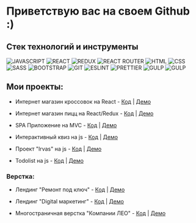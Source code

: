 # Приветствую вас на своем Github :)
## Стек технологий и инструменты 

![JAVASCRIPT](https://img.shields.io/badge/-JAVASCRIPT-090909?style=for-the-badge&logo=javascript)
![REACT](https://img.shields.io/badge/-REACT-090909?style=for-the-badge&logo=react)
![REDUX](https://img.shields.io/badge/-REDUX-090909?style=for-the-badge&logo=redux)
![REACT ROUTER](https://img.shields.io/badge/-react--router-090909?style=for-the-badge&logo=react-router)
![HTML](https://img.shields.io/badge/-HTML5-090909?style=for-the-badge&logo=html5)
![CSS](https://img.shields.io/badge/-CSS-090909?style=for-the-badge&logo=css3)
![SASS](https://img.shields.io/badge/-SASS-090909?style=for-the-badge&logo=sass)
![BOOTSTRAP](https://img.shields.io/badge/-BOOTSTRAP-090909?style=for-the-badge&logo=bootstrap)
![GIT](https://img.shields.io/badge/-GIT-090909?style=for-the-badge&logo=git)
![ESLINT](https://img.shields.io/badge/-ESLINT-090909?style=for-the-badge&logo=eslint)
![PRETTIER](https://img.shields.io/badge/-Prettier-090909?style=for-the-badge&logo=prettier)
![GULP](https://img.shields.io/badge/-GULP-090909?style=for-the-badge&logo=gulp)
![GULP](https://img.shields.io/badge/-WEBPACK-090909?style=for-the-badge&logo=webpack)


## Мои проекты:
- Интернет магазин кроссовок на React - [Код](https://github.com/sheyhmansur/sneakers-store) | [Демо](https://sneakers-store-eta.vercel.app/)
 
- Интернет магазин пицц на React/Redux - [Код](https://github.com/sheyhmansur/la-pizza) | [Демо](https://react-lapizza.herokuapp.com/)

- SPA Приложение на MVC - [Код](https://github.com/sheyhmansur/real-estate) | [Демо](http://cw40939.tmweb.ru/)
 
- Интерактивный квиз на js - [Код](https://github.com/sheyhmansur/quiz) | [Демо](https://sheyhmansur.github.io/quiz/)

- Проект "Irvas" на js - [Код](https://github.com/sheyhmansur/irvas-js) | [Демо](https://sheyhmansur.github.io/irvas-js/)

- Todolist на  js - [Код](https://github.com/sheyhmansur/todo-js) | [Демо](https://sheyhmansur.github.io/todo-js/)


### Верстка:
- Лендинг "Ремонт под ключ" - [Код](https://github.com/sheyhmansur/safort) | [Демо](https://sheyhmansur.github.io/safort/)

- Лендинг "Digital маркетинг" - [Код](https://github.com/sheyhmansur/digital) | [Демо](https://sheyhmansur.github.io/digital/)

- Многостраничная верстка "Компании ЛЕО" - [Код](https://github.com/sheyhmansur/cleaning) | [Демо](https://sheyhmansur.github.io/cleaning/)














<!--
**sheyhmansur/sheyhmansur** is a ✨ _special_ ✨ repository because its `README.md` (this file) appears on your GitHub profile.

Here are some ideas to get you started:

- 🔭 I’m currently working on ...
- 🌱 I’m currently learning ...
- 👯 I’m looking to collaborate on ...
- 🤔 I’m looking for help with ...
- 💬 Ask me about ...
- 📫 How to reach me: ...
- 😄 Pronouns: ...
- ⚡ Fun fact: ...
-->
